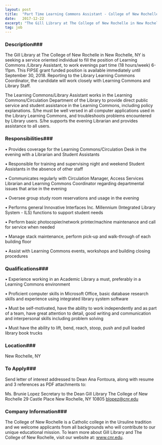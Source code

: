 ```yaml
---
layout: post
title:  "Part Time Learning Commons Assistant - College of New Rochelle"
date:   2017-12-22
excerpt: "The Gill Library at The College of New Rochelle in New Rochelle, NY is seeking a service oriented individual to fill the position of Learning Commons /Library Assistant, to work evenings part time (18 hours/week) 6- 11pm. This FIPSE grant funded position is available immediately until September 30, 2018. Reporting..."
tag: job
---
```


### Description###

The Gill Library at The College of New Rochelle in New Rochelle, NY is seeking a service oriented individual to fill the position of Learning Commons /Library Assistant, to work evenings part time (18 hours/week) 6- 11pm. This FIPSE grant funded position is available immediately until September 30, 2018. Reporting to the Library Learning Commons Coordinator, the candidate will work closely with Learning Commons and Library Staff.

The Learning Commons/Library Assistant works in the Learning Commons/Circulation Department of the Library to provide direct public service and student assistance in the Learning Commons, including policy explanations. S/he must be well versed in all computer applications used in the Library Learning Commons, and troubleshoots problems encountered by Library users. S/he supports the evening Librarian and provides assistance to all users.



### Responsibilities###


• 	Provides coverage for the Learning Commons/Circulation Desk in the evening with a Librarian and Student Assistants

• 	Responsible for training and supervising night and weekend Student Assistants in the absence of other staff

• 	Communicates regularly with Circulation Manager, Access Services Librarian and Learning Commons Coordinator regarding departmental issues that arise in the evening

• 	Oversee group study room reservations and usage in the evening

• 	Performs general Innovative Interfaces Inc. Millennium (Integrated Library System - ILS) functions to support student needs

• 	Perform basic photocopier/network printer/machine maintenance and call for service when needed

• 	Manage stack maintenance, perform pick-up and walk-through of each building floor

• 	Assist with Learning Commons events, workshops and building closing procedures



### Qualifications###


• 	Experience working in an Academic Library a must, preferably in a Learning Commons environment

• 	Proficient computer skills in Microsoft Office, basic database research skills and experience using integrated library system software

• 	Must be self-motivated, have the ability to work independently and as part of a team, have great attention to detail, good writing and communication and interpersonal skills including problem solving

• 	Must have the ability to lift, bend, reach, stoop, push and pull loaded library book trucks





### Location###

New Rochelle, NY




### To Apply###

Send letter of interest addressed to Dean Ana Fontoura, along with resume and 3 references as PDF attachments to:

Ms. Brunie Lopez Secretary to the Dean Gill Library
The College of New Rochelle 29 Castle Place
New Rochelle, NY 10805 blopez@cnr.edu



### Company Information###

The College of New Rochelle is a Catholic college in the Ursuline tradition and we welcome applicants from all backgrounds who will contribute to our unique educational mission. To learn more about Gill Library and The College of New Rochelle, visit our website at: www.cnr.edu.



